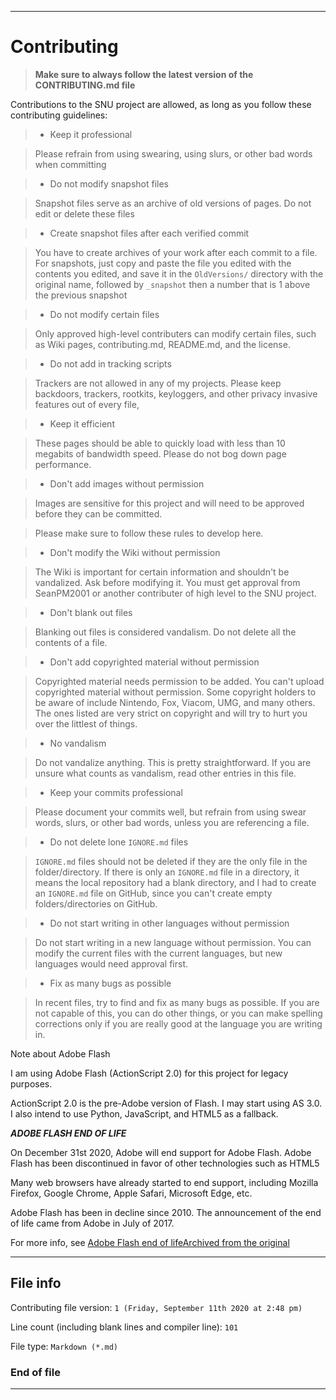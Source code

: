 
***

# Contributing

> **Make sure to always follow the latest version of the CONTRIBUTING.md file**

Contributions to the SNU project are allowed, as long as you follow these contributing guidelines:

> * Keep it professional

> Please refrain from using swearing, using slurs, or other bad words when committing

> * Do not modify snapshot files

> Snapshot files serve as an archive of old versions of pages. Do not edit or delete these files

> * Create snapshot files after each verified commit

> You have to create archives of your work after each commit to a file. For snapshots, just copy and paste the file you edited with the contents you edited, and save it in the `OldVersions/` directory with the original name, followed by `_snapshot` then a number that is 1 above the previous snapshot

> * Do not modify certain files

> Only approved high-level contributers can modify certain files, such as Wiki pages, contributing.md, README.md, and the license.

> * Do not add in tracking scripts

> Trackers are not allowed in any of my projects. Please keep backdoors, trackers, rootkits, keyloggers, and other privacy invasive features out of every file,

> * Keep it efficient

> These pages should be able to quickly load with less than 10 megabits of bandwidth speed. Please do not bog down page performance.

> * Don't add images without permission

> Images are sensitive for this project and will need to be approved before they can be committed.

> Please make sure to follow these rules to develop here.

> * Don't modify the Wiki without permission

> The Wiki is important for certain information and shouldn't be vandalized. Ask before modifying it. You must get approval from SeanPM2001 or another contributer of high level to the SNU project.

> * Don't blank out files

> Blanking out files is considered vandalism. Do not delete all the contents of a file.

> * Don't add copyrighted material without permission

> Copyrighted material needs permission to be added. You can't upload copyrighted material without permission. Some copyright holders to be aware of include Nintendo, Fox, Viacom, UMG, and many others. The ones listed are very strict on copyright and will try to hurt you over the littlest of things.

> * No vandalism

> Do not vandalize anything. This is pretty straightforward. If you are unsure what counts as vandalism, read other entries in this file.

> * Keep your commits professional

> Please document your commits well, but refrain from using swear words, slurs, or other bad words, unless you are referencing a file.

> * Do not delete lone `IGNORE.md` files

> `IGNORE.md` files should not be deleted if they are the only file in the folder/directory. If there is only an `IGNORE.md` file in a directory, it means the local repository had a blank directory, and I had to create an `IGNORE.md` file on GitHub, since you can't create empty folders/directories on GitHub.

> * Do not start writing in other languages without permission

> Do not start writing in a new language without permission. You can modify the current files with the current languages, but new languages would need approval first.

> * Fix as many bugs as possible

> In recent files, try to find and fix as many bugs as possible. If you are not capable of this, you can do other things, or you can make spelling corrections only if you are really good at the language you are writing in.

Note about Adobe Flash

I am using Adobe Flash (ActionScript 2.0) for this project for legacy purposes.

ActionScript 2.0 is the pre-Adobe version of Flash. I may start using AS 3.0. I also intend to use Python, JavaScript, and HTML5 as a fallback.

***ADOBE FLASH END OF LIFE***

On December 31st 2020, Adobe will end support for Adobe Flash. Adobe Flash has been discontinued in favor of other technologies such as HTML5

Many web browsers have already started to end support, including Mozilla Firefox, Google Chrome, Apple Safari, Microsoft Edge, etc.

Adobe Flash has been in decline since 2010. The announcement of the end of life came from Adobe in July of 2017.

For more info, see [Adobe Flash end of life](https://www.adobe.com/products/flashplayer/end-of-life.html)[Archived from the original](https://web.archive.org/web/20200725043758/https://www.adobe.com/products/flashplayer/end-of-life.html)

***

## File info

Contributing file version: `1 (Friday, September 11th 2020 at 2:48 pm)`

Line count (including blank lines and compiler line): `101`

File type: `Markdown (*.md)`

### End of file

***
